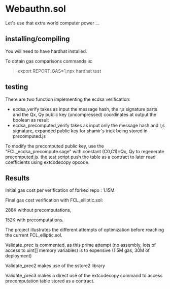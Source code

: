 # Webauthn.sol
Let's use that extra world computer power ...

## installing/compiling
You will need to have hardhat installed. 

To obtain gas comparisons commands is:
>export REPORT_GAS=1;npx hardhat test

## testing
There are two function implementing the ecdsa verification:
- ecdsa_verify takes as input the message hash, the r,s signature parts and the Qx, Qy public key (uncompressed) coordinates at output the boolean as result
- ecdsa_precomputed_verify takes as input only the message hash and r,s signature, expanded public key for shamir's trick being stored in precomputed.js

To modify the precomputed public key, use the "FCL_ecdsa_precompute.sage" with constant (C0,C1)=Qx, Qy to regenerate precomputed.js.
the test script push the table as a contract to later read  coefficients using extcodecopy opcode.

## Results
Initial gas cost per verification of forked repo : 1.15M 

Final gas cost verification with FCL_elliptic.sol: 

288K without precomputations, 

152K with precomputations.

The project illustrates the different attempts of optimization before reaching the current FCL_elliptic.sol.

Validate_prec is commented, as this prime attempt (no assembly, lots of access to uint[] memory variables) is to expensive (1.5M gas, 30M of deployment)

Validate_prec2 makes use of the sstore2 library

Validate_prec3 makes a direct use of the extcodecopy command to access precomputation table stored as a contract.


